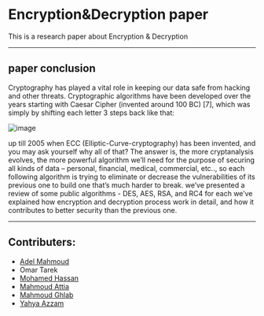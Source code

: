 # Encryption&Decryption paper
This is a research paper about Encryption &amp; Decryption

---
## paper conclusion
Cryptography has played a vital role in keeping our data safe from hacking and other threats. Cryptographic algorithms have been developed over the years starting with Caesar Cipher (invented around 100 BC) [7], which was simply by shifting each letter 3 steps back like that: 

![image](https://user-images.githubusercontent.com/96799025/226748978-0215ca44-c1ac-45b0-a72a-68f51fde6773.png) 

up till 2005 when ECC (Elliptic-Curve-cryptography) has been invented, and you may ask yourself why all of that? The answer is, the more cryptanalysis evolves, the more powerful algorithm we’ll need for the purpose of securing all kinds of data – personal, financial, medical, commercial, etc.., so each following algorithm is trying to eliminate or decrease the vulnerabilities of its previous one to build one that’s much harder to break. we’ve presented a review of some public algorithms - DES, AES, RSA, and RC4 for each we’ve explained how encryption and decryption process work in detail, and how it contributes to better security than the previous one.

---
## Contributers:
* [Adel Mahmoud](https://github.com/Adel-Mahmoud-Mohamed)
* Omar Tarek
* [Mohamed Hassan](https://github.com/mohamedhassan279)
* [Mahmoud Attia](https://github.com/mahmoudattia12)
* [Mahmoud Ghlab](https://github.com/Mahmoudjobdis)
* [Yahya Azzam](https://github.com/YahyaAzzam)
